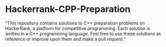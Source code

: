 # Hackerrank-CPP-Preparation
"This repository contains solutions to C++ preparation problems on HackerRank, a platform for competitive programming. Each solution is written in a C++ programming language. Feel free to use these solutions as reference or improve upon them and make a pull request."
